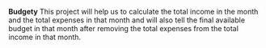 **Budgety**
This project will help us to calculate the total income in the month and the total expenses in that month and will also tell the final available budget in that month after removing the total expenses from the total income in that month.
